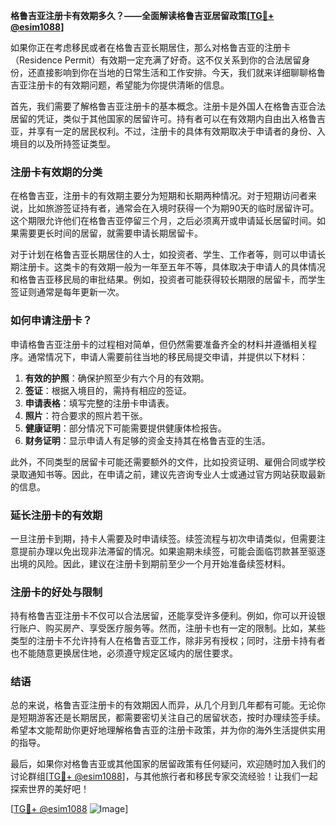 **格鲁吉亚注册卡有效期多久？——全面解读格鲁吉亚居留政策[[TG💪+ @esim1088](https://t.me/s/esim1088)]**

如果你正在考虑移民或者在格鲁吉亚长期居住，那么对格鲁吉亚的注册卡（Residence Permit）有效期一定充满了好奇。这不仅关系到你的合法居留身份，还直接影响到你在当地的日常生活和工作安排。今天，我们就来详细聊聊格鲁吉亚注册卡的有效期问题，希望能为你提供清晰的信息。

首先，我们需要了解格鲁吉亚注册卡的基本概念。注册卡是外国人在格鲁吉亚合法居留的凭证，类似于其他国家的居留许可。持有者可以在有效期内自由出入格鲁吉亚，并享有一定的居民权利。不过，注册卡的具体有效期取决于申请者的身份、入境目的以及所持签证类型。

### 注册卡有效期的分类

在格鲁吉亚，注册卡的有效期主要分为短期和长期两种情况。对于短期访问者来说，比如旅游签证持有者，通常会在入境时获得一个为期90天的临时居留许可。这个期限允许他们在格鲁吉亚停留三个月，之后必须离开或申请延长居留时间。如果需要更长时间的居留，就需要申请长期居留卡。

对于计划在格鲁吉亚长期居住的人士，如投资者、学生、工作者等，则可以申请长期注册卡。这类卡的有效期一般为一年至五年不等，具体取决于申请人的具体情况和格鲁吉亚移民局的审批结果。例如，投资者可能获得较长期限的居留卡，而学生签证则通常是每年更新一次。

### 如何申请注册卡？

申请格鲁吉亚注册卡的过程相对简单，但仍然需要准备齐全的材料并遵循相关程序。通常情况下，申请人需要前往当地的移民局提交申请，并提供以下材料：

1. **有效的护照**：确保护照至少有六个月的有效期。
2. **签证**：根据入境目的，需持有相应的签证。
3. **申请表格**：填写完整的注册卡申请表。
4. **照片**：符合要求的照片若干张。
5. **健康证明**：部分情况下可能需要提供健康体检报告。
6. **财务证明**：显示申请人有足够的资金支持其在格鲁吉亚的生活。

此外，不同类型的居留卡可能还需要额外的文件，比如投资证明、雇佣合同或学校录取通知书等。因此，在申请之前，建议先咨询专业人士或通过官方网站获取最新的信息。

### 延长注册卡的有效期

一旦注册卡到期，持卡人需要及时申请续签。续签流程与初次申请类似，但需要注意提前办理以免出现非法滞留的情况。如果逾期未续签，可能会面临罚款甚至驱逐出境的风险。因此，建议在注册卡到期前至少一个月开始准备续签材料。

### 注册卡的好处与限制

持有格鲁吉亚注册卡不仅可以合法居留，还能享受许多便利。例如，你可以开设银行账户、购买房产、享受医疗服务等。然而，注册卡也有一定的限制。比如，某些类型的注册卡不允许持有人在格鲁吉亚工作，除非另有授权；同时，注册卡持有者也不能随意更换居住地，必须遵守规定区域内的居住要求。

### 结语

总的来说，格鲁吉亚注册卡的有效期因人而异，从几个月到几年都有可能。无论你是短期游客还是长期居民，都需要密切关注自己的居留状态，按时办理续签手续。希望本文能帮助你更好地理解格鲁吉亚的注册卡政策，并为你的海外生活提供实用的指导。

最后，如果你对格鲁吉亚或其他国家的居留政策有任何疑问，欢迎随时加入我们的讨论群组[[TG💪+ @esim1088](https://t.me/s/esim1088)]，与其他旅行者和移民专家交流经验！让我们一起探索世界的美好吧！

[[TG💪+ @esim1088](https://t.me/s/esim1088) ![Image](https://i.postimg.cc/4NQfJmqS/Snipaste-2025-05-13-00-14-12.png)]